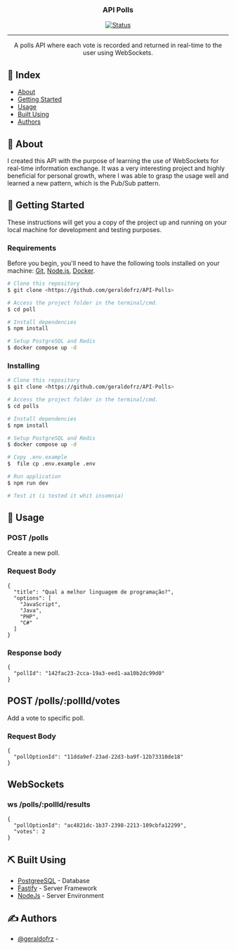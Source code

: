 <h3 align="center">API Polls</h3>

<div align="center">

[![Status](https://img.shields.io/badge/status-active-success.svg)]()

</div>

---

<p align="center">A polls API where each vote is recorded and returned in real-time to the user using WebSockets.
    <br> 
</p>

## 📝 Index

- [About](#about)
- [Getting Started](#getting_started)
- [Usage](#usage)
- [Built Using](#built_using)
- [Authors](#authors)

## 🧐 About <a name = "about"></a>

I created this API with the purpose of learning the use of WebSockets for real-time information exchange. It was a very interesting project and highly beneficial for personal growth, where I was able to grasp the usage well and learned a new pattern, which is the Pub/Sub pattern.

## 🏁 Getting Started <a name = "getting_started"></a>

These instructions will get you a copy of the project up and running on your local machine for development and testing purposes. 

### Requirements

Before you begin, you'll need to have the following tools installed on your machine: [Git](https://git-scm.com), [Node.js](https://nodejs.org/en/), [Docker](https://www.docker.com/). 

```bash
# Clone this repository
$ git clone <https://github.com/geraldofrz/API-Polls>

# Access the project folder in the terminal/cmd.
$ cd poll

# Install dependencies
$ npm install

# Setup PostgreSQL and Redis 
$ docker compose up -d

```

### Installing

```bash
# Clone this repository
$ git clone <https://github.com/geraldofrz/API-Polls>

# Access the project folder in the terminal/cmd.
$ cd polls

# Install dependencies
$ npm install

# Setup PostgreSQL and Redis 
$ docker compose up -d

# Copy .env.example
$  file cp .env.example .env

# Run application
$ npm run dev

# Test it (i tested it whit insomnia)
```



## 🎈 Usage <a name="usage"></a>

### POST /polls
Create a new poll.

### Request Body
```
{
  "title": "Qual a melhor linguagem de programação?",
  "options": [
    "JavaScript",
    "Java",
    "PHP",
    "C#"
  ]
}
```
### Response body
```
{
  "pollId": "142fac23-2cca-19a3-eed1-aa10b2dc99d0"
}
```

## POST /polls/:pollId/votes
Add a vote to specific poll.

### Request Body
```
{
  "pollOptionId": "11dda9ef-23ad-22d3-ba9f-12b73310de18"
}
```

## WebSockets
### ws /polls/:pollId/results
```
{
  "pollOptionId": "ac4821dc-1b37-2398-2213-109cbfa12299",
  "votes": 2
}
```

## ⛏️ Built Using <a name = "built_using"></a>

- [PostgreeSQL](https://www.postgresql.org/) - Database
- [Fastify](https://fastify.dev/) - Server Framework
- [NodeJs](https://nodejs.org/en/) - Server Environment

## ✍️ Authors <a name = "authors"></a>

- [@geraldofrz](https://github.com/geraldofrz) - 



